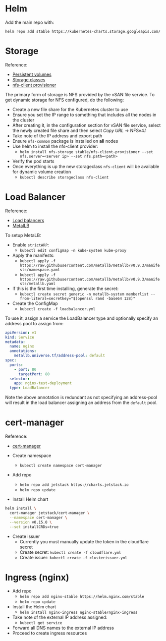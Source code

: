 # Helm

Add the main repo with:

`helm repo add stable https://kubernetes-charts.storage.googleapis.com/`

# Storage

Reference:
* [Persistent volumes](https://kubernetes.io/docs/concepts/storage/persistent-volumes/)
* [Storage classes](https://kubernetes.io/docs/concepts/storage/storage-classes/)
* [nfs-client provisioner](https://github.com/kubernetes-incubator/external-storage/tree/master/nfs-client)

The primary form of storage is NFS provided by the vSAN file service. To get dynamic storage for NFS configured, do
the following:

* Create a new file share for the Kubernetes cluster to use
* Ensure you set the IP range to something that includes all the nodes in the cluster
* After creating it, in the configuration section for vSAN file service, select the newly created file share and then
select *Copy URL* -> NFSv4.1
* Take note of the IP address and export path
* Ensure `nfs-common` package is installed on **all** nodes
* Use helm to install the nfs-client provider: 
  * `helm install nfs-storage stable/nfs-client-provisioner --set nfs.server=<server ip> --set nfs.path=<path>`
* Verify the pod starts
* Once everything is up the new storageclass `nfs-client` will be available for dynamic volume creation
  * `kubectl describe storageclass nfs-client`
  
# Load Balancer

Reference:
* [Load balancers](https://kubernetes.io/docs/tasks/access-application-cluster/create-external-load-balancer/)
* [MetalLB](https://metallb.universe.tf/)

To setup MetaLB:

* Enable `strictARP`:
  * `kubectl edit configmap -n kube-system kube-proxy`
* Apply the manifests:
  * `kubectl apply -f https://raw.githubusercontent.com/metallb/metallb/v0.9.3/manifests/namespace.yaml`
  * `kubectl apply -f https://raw.githubusercontent.com/metallb/metallb/v0.9.3/manifests/metallb.yaml`
* If this is the first time installing, generate the secret:
  * `kubectl create secret generic -n metallb-system memberlist --from-literal=secretkey="$(openssl rand -base64 128)"`
* Create the ConfigMap
  * `kubectl create -f loadbalancer.yml`

To use it, assign a service the LoadBalancer type and optionally specify an address pool to assign from:
```yaml
apiVersion: v1
kind: Service
metadata:
  name: nginx
  annotations:
    metallb.universe.tf/address-pool: default
spec:
  ports:
    - port: 80
      targetPort: 80
  selector:
    app: nginx-test-deployment
  type: LoadBalancer
```

Note the above annotation is redundant as not specifying an address-pool will result in the load balancer assigning an
address from the `default` pool.

# cert-manager

Reference:
* [cert-manager](https://cert-manager.io/docs/)

* Create namespace
  * `kubectl create namespace cert-manager`
* Add repo
  * `helm repo add jetstack https://charts.jetstack.io`
  * `helm repo update`
* Install Helm chart
```bash
helm install \
  cert-manager jetstack/cert-manager \
  --namespace cert-manager \
  --version v0.15.0 \
  --set installCRDs=true
```
* Create issuer
  * Currently you must manually update the token in the cloudflare secret
  * Create secret: `kubectl create -f cloudflare.yml`
  * Create issuer: `kubectl create -f clusterissuer.yml`
  
# Ingress (nginx)

* Add repo
  * `helm repo add nginx-stable https://helm.nginx.com/stable`
  * `helm repo update`
* Install the Helm chart
  * `helm install nginx-ingress nginx-stable/nginx-ingress`
* Take note of the external IP address assigned:
  * `kubectl get service`
* Forward all DNS names to the external IP address
* Proceed to create ingress resources